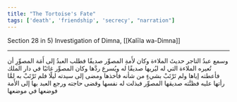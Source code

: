```yaml
---
title: "The Tortoise's Fate"
tags: ['death', 'friendship', 'secrecy', "narration"]
---
```


 Section 28 in 5) Investigation of Dimna, [[Kalīla wa-Dimna]]

---
وسمع عبدُ التاجر حديثَ الملاءة وكان لأَمةِ المصوِّر صديقًا فطلب العبدُ إلى أَمَة المصوِّرِ أن تُعيره الملاءة التي له ليُريها صديقًا له ويُسرع ردَّها  وكان المصوِّر غائبًا في دار الملك  فأعطته إياها ولم تَرْتَبْ بشيءٍ من شأنه فأخذها ومضى إلى سيدته ليلًا فلم تَرْتَبْ به لمَّا رأتها عليه فظنَّته صديقها المصوِّر فبذلت له نفسها وقضى حاجته ورجع العبد بها إلى الأَمة فوضعها في موضعها
